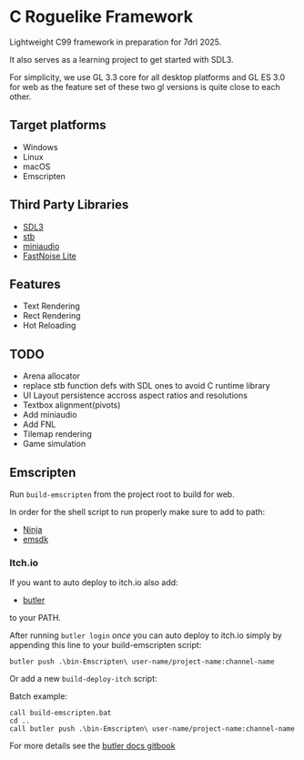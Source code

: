 
# C Roguelike Framework
Lightweight C99 framework in preparation for 7drl 2025.

It also serves as a learning project to get started with SDL3.

For simplicity, we use GL 3.3 core for all desktop platforms and GL ES 3.0
for web as the feature set of these two gl versions is quite close to each
other.

## Target platforms
- Windows
- Linux
- macOS
- Emscripten

## Third Party Libraries
- [SDL3](https://github.com/libsdl-org/SDL)
- [stb](https://github.com/nothings/stb/)
- [miniaudio](https://github.com/mackron/miniaudio)
- [FastNoise Lite](https://github.com/Auburn/FastNoiseLite/)

## Features
- Text Rendering
- Rect Rendering
- Hot Reloading 

## TODO
- Arena allocator
- replace stb function defs with SDL ones to avoid C runtime library
- UI Layout persistence accross aspect ratios and resolutions
- Textbox alignment(pivots)
- Add miniaudio
- Add FNL
- Tilemap rendering
- Game simulation

## Emscripten
Run ```build-emscripten``` from the project root to build for web. 

In order for the shell script to run properly make sure to add to path:
- [Ninja](https://ninja-build.org/)
- [emsdk](https://github.com/emscripten-core/emsdk)

### Itch.io
If you want to auto deploy to itch.io also add:
- [butler](https://github.com/itchio/butler)

to your PATH.

After running ```butler login``` *once* you can auto deploy to itch.io simply by 
appending this line to your build-emscripten script:
```shell
butler push .\bin-Emscripten\ user-name/project-name:channel-name
```
Or add a new ```build-deploy-itch``` script:

Batch example:
```batch
call build-emscripten.bat
cd ..
call butler push .\bin-Emscripten\ user-name/project-name:channel-name
```
For more details see the [butler docs gitbook](https://itch.io/docs/butler/pushing.html) 

